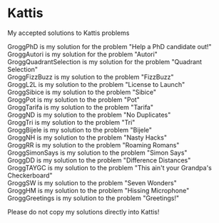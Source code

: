 # Kattis

My accepted solutions to Kattis problems <br>

GroggPhD is my solution for the problem "Help a PhD candidate out!" <br>
GroggAutori is my solution for the problem "Autori" <br>
GroggQuadrantSelection is my solution for the problem "Quadrant Selection" <br>
GroggFizzBuzz is my solution to the problem "FizzBuzz" <br>
GroggL2L is my solution to the problem "License to Launch" <br>
GroggSibice is my solution to the problem "Sibice" <br>
GroggPot is my solution to the problem "Pot" <br>
GroggTarifa is my solution to the problem "Tarifa" <br>
GroggND is my solution to the problem "No Duplicates" <br>
GroggTri is my solution to the problem "Tri" <br>
GroggBijele is my solution to the problem "Bijele" <br>
GroggNH is my solution to the problem "Nasty Hacks" <br>
GroggRR is my solution to the problem "Roaming Romans" <br>
GroggSimonSays is my solution to the problem "Simon Says" <br>
GroggDD is my solution to the problem "Difference Distances" <br>
GroggTAYGC is my solution to the problem "This ain't your Grandpa's Checkerboard" <br>
GroggSW is my solution to the problem "Seven Wonders" <br>
GroggHM is my solution to the problem "Hissing Microphone" <br>
GroggGreetings is my solution to the problem "Greetings!" <br>

Please do not copy my solutions directly into Kattis! <br>
